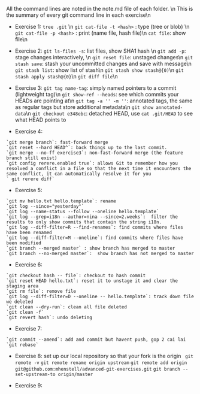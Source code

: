 All the command lines are noted in the note.md file of each folder. \n
This is the summary of every git command line in each exercise\n

- Exercise 1:
`tree .git` \n
`git cat-file -t <hash>` : type (tree or blob) \n
`git cat-file -p <hash>` : print (name file, hash file)\n
`cat file`: show file\n

 - Exercise 2:
`git ls-files -s`: list files, show SHA1 hash \n
`git add -p`: stage changes interactively, \n
`git reset file`: unstaged changes\n
`git stash save`: stash your uncommitted changes and save with message\n
`git stash list`: show list of stash\n
`git stash show stash@{0)`\n
`git stash apply stash@{0}`\n
`git diff file`\n

- Exercise 3:
`git tag name-tag`: simply named pointers to a commit (lightweight tag)\n
`git show-ref --heads`: see which commits your HEADs are pointing at\n
`git tag -a '' -m ''`: annotated tags, the same as regular tags but store additional metadata\n
`git show annotated-data`\n
`git checkout e348ebc`: detached HEAD, use `cat .git/HEAD` to see what HEAD points to

- Exercise 4:
```
`git merge branch`: fast-forward merge
`git reset --hard HEAD^`: back things up to the last commit.
`git merge --no-ff exercise3`: non-fast-forward merge (the feature branch still exist)
`git config rerere.enabled true`: allows Git to remember how you resolved a conflict in a file so that the next time it encounters the same conflict, it can automatically resolve it for you
` git rerere diff`
```
- Exercise 5:
```
`git mv hello.txt hello.template`: rename
`git log --since="yesterday"`
`git log --name-status --follow --oneline hello.template`
`git log --grep=i18n --author=nina --since=2.weeks`:  filter the results to only show commits that contain the string i18n.
`git log --diff-filter=R --find-renames`: find commits where files have been renamed
`git log --diff-filter=M --oneline`: find commits where files have been modified
`git branch --merged master` : show branch has merged to master
`git branch --no-merged master`:  show branch has not merged to master
```

- Exercise 6:
```
`git checkout hash -- file`: checkout to hash commit
`git reset HEAD hello.txt`: reset it to unstage it and clear the staging area
`git rm file`: remove file
`git log --diff-filter=D --oneline -- hello.template`: track down file we deleted
`git clean --dry-run`: clean all file deleted
`git clean -f`
`git revert hash`: undo deleting
```
- Exercise 7:
```
`git commit --amend`: add and commit but havent push, gop 2 cai lai 
`git rebase`
```
- Exercise 8: set up our local repository so that your fork is the origin
` git remote -v`
`git remote rename origin upstream`
`git remote add origin git@github.com:mhenstell/advanced-git-exercises.git`
`git branch --set-upstream-to origin/master`

- Exercise 9:
` `
